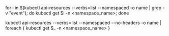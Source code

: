 for i in $(kubectl api-resources --verbs=list --namespaced -o name | grep -v "event"); do kubectl get $i -n <namespace_name>; done

kubectl api-resources --verbs=list --namespaced --no-headers -o name | foreach { kubectl get $_ -n <namespace_name> }
